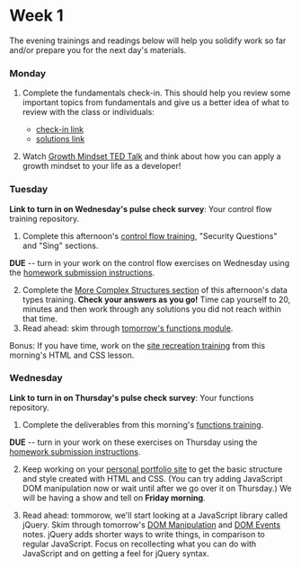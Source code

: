 # Week 1

The evening trainings and readings below will help you solidify work so far and/or prepare you for the next day's materials.

### Monday

1. Complete the fundamentals check-in. This should help you review some important topics from fundamentals and give us a better idea of what to review with the class or individuals:
   - [check-in link](https://docs.google.com/document/d/17TX-ZWr86cUe7HQwq--tLtINUkbC9ErLia57UsICPIw/edit?usp=sharing)
   - [solutions link](
https://docs.google.com/document/d/1Qy9zcYYXzFIsJe-guwe_44GbK_1Q_SolTuFbHvH95Ns/edit?usp=sharing
)

1. Watch [Growth Mindset TED Talk](https://www.youtube.com/watch?v=pN34FNbOKXc) and think about how you can apply a growth mindset to your life as a developer!



### Tuesday
**Link to turn in on Wednesday's pulse check survey**: Your control flow training repository.

1. Complete this afternoon's [control flow training](https://github.com/sf-wdi-34/js-control-flow-training/), "Security Questions" and "Sing" sections.  

  **DUE** -- turn in your work on the control flow exercises on Wednesday using the [homework submission instructions](https://github.com/sf-wdi-34/schedule/blob/master/how-to/submit-hw.md).

2. Complete the [More Complex Structures section](https://github.com/sf-wdi-34/js-data-types-training#more-complex-structures) of this afternoon's data types training. **Check your answers as you go!** Time cap yourself to 20, minutes and then work through any solutions you did not reach within that time.
2. Read ahead: skim through [tomorrow's functions module](https://github.com/sf-wdi-34/js-functions).

Bonus: If you have time, work on the [site recreation training](https://github.com/sf-wdi-34/site-recreation) from this morning's HTML and CSS lesson.



### Wednesday
**Link to turn in on Thursday's pulse check survey**: Your functions repository.

1. Complete the deliverables from this morning's [functions training](https://github.com/sf-wdi-34/functions-training).  

  **DUE** -- turn in your work on these exercises on Thursday using the [homework submission instructions](https://github.com/sf-wdi-34/schedule/blob/master/how-to/submit-hw.md).

2. Keep working on your [personal portfolio site](https://github.com/sf-wdi-34/personal-portfolio#deliverables) to get the basic structure and style created with HTML and CSS. (You can try adding JavaScript DOM manipulation now or wait until after we go over it on Thursday.) We will be having a show and tell on **Friday morning**.

2. Read ahead: tommorow, we'll start looking at a JavaScript library called jQuery.  Skim through tomorrow's [DOM Manipulation](https://github.com/sf-wdi-34/dom-manipulation) and [DOM Events](https://github.com/sf-wdi-34/dom-events-jquery) notes. jQuery adds shorter ways to write things, in comparison to regular JavaScript. Focus on recollecting what you can do with JavaScript and on getting a feel for jQuery syntax.

<!--

### Thursday
Link to turn in on tomorrow's pulse check survey:

### Weekend
Link to turn in on tomorrow's pulse check survey:

-->
